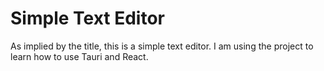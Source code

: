 # Simple Text Editor
As implied by the title, this is a simple text editor. I am using the project to learn how to use Tauri and React.